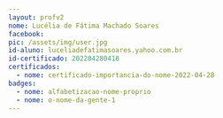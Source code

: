 ```yaml
---
layout: profv2
nome: Lucélia de Fátima Machado Soares
facebook: 
pic: /assets/img/user.jpg
id-aluno: luceliadefatimasoares.yahoo.com.br
id-certificado: 202204280418
certificados:
  - nome: certificado-importancia-do-nome-2022-04-28
badges:
  - nome: alfabetizacao-nome-proprio
  - nome: o-nome-da-gente-1
---
```

